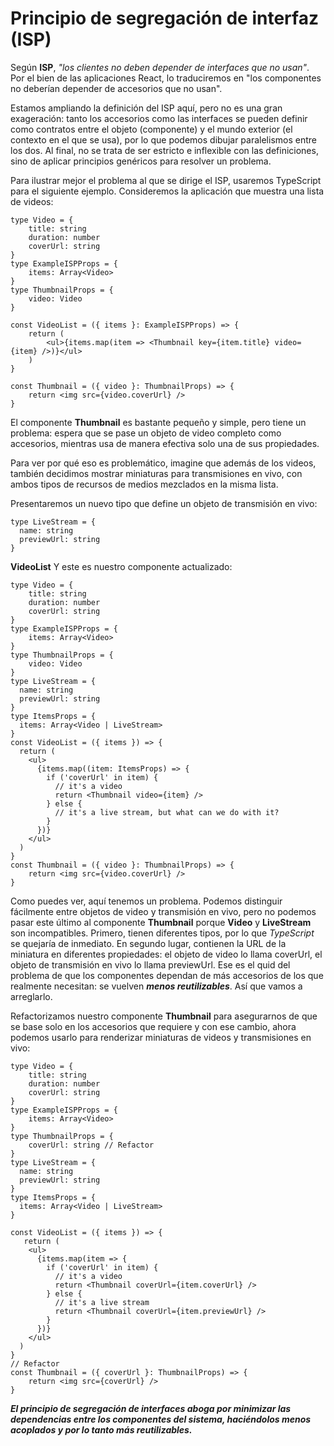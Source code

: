 # Principio de segregación de interfaz (ISP)

Según **ISP**, *"los clientes no deben depender de interfaces que no usan"*. Por el bien de las aplicaciones React, lo traduciremos en "los componentes no deberían depender de accesorios que no usan".

Estamos ampliando la definición del ISP aquí, pero no es una gran exageración: tanto los accesorios como las interfaces se pueden definir como contratos entre el objeto (componente) y el mundo exterior (el contexto en el que se usa), por lo que podemos dibujar paralelismos entre los dos. Al final, no se trata de ser estricto e inflexible con las definiciones, sino de aplicar principios genéricos para resolver un problema.

Para ilustrar mejor el problema al que se dirige el ISP, usaremos TypeScript para el siguiente ejemplo. Consideremos la aplicación que muestra una lista de videos:

```tsx
type Video = {
    title: string
    duration: number
    coverUrl: string
}
type ExampleISPProps = {
    items: Array<Video>
}
type ThumbnailProps = {
    video: Video
}

const VideoList = ({ items }: ExampleISPProps) => {
    return (
        <ul>{items.map(item => <Thumbnail key={item.title} video={item} />)}</ul>
    )
}

const Thumbnail = ({ video }: ThumbnailProps) => {
    return <img src={video.coverUrl} />
}
```

El componente **Thumbnail** es bastante pequeño y simple, pero tiene un problema: espera que se pase un objeto de video completo como accesorios, mientras usa de manera efectiva solo una de sus propiedades.

Para ver por qué eso es problemático, imagine que además de los videos, también decidimos mostrar miniaturas para transmisiones en vivo, con ambos tipos de recursos de medios mezclados en la misma lista.

Presentaremos un nuevo tipo que define un objeto de transmisión en vivo:

```tsx
type LiveStream = {
  name: string
  previewUrl: string
}
```

**VideoList** Y este es nuestro componente actualizado:

```tsx
type Video = {
    title: string
    duration: number
    coverUrl: string
}
type ExampleISPProps = {
    items: Array<Video>
}
type ThumbnailProps = {
    video: Video
}
type LiveStream = {
  name: string
  previewUrl: string
}
type ItemsProps = {
  items: Array<Video | LiveStream>
}
const VideoList = ({ items }) => {
  return (
    <ul>
      {items.map((item: ItemsProps) => {
        if ('coverUrl' in item) {
          // it's a video
          return <Thumbnail video={item} />
        } else {
          // it's a live stream, but what can we do with it?
        }
      })}
    </ul>
  )
}
const Thumbnail = ({ video }: ThumbnailProps) => {
    return <img src={video.coverUrl} />
}
```

Como puedes ver, aquí tenemos un problema. Podemos distinguir fácilmente entre objetos de video y transmisión en vivo, pero no podemos pasar este último al componente **Thumbnail** porque **Video** y **LiveStream** son incompatibles. Primero, tienen diferentes tipos, por lo que *TypeScript* se quejaría de inmediato. En segundo lugar, contienen la URL de la miniatura en diferentes propiedades: el objeto de video lo llama coverUrl, el objeto de transmisión en vivo lo llama previewUrl. Ese es el quid del problema de que los componentes dependan de más accesorios de los que realmente necesitan: se vuelven ***menos reutilizables***. Así que vamos a arreglarlo.

Refactorizamos nuestro componente **Thumbnail** para asegurarnos de que se base solo en los accesorios que requiere y con ese cambio, ahora podemos usarlo para renderizar miniaturas de videos y transmisiones en vivo:

```tsx
type Video = {
    title: string
    duration: number
    coverUrl: string
}
type ExampleISPProps = {
    items: Array<Video>
}
type ThumbnailProps = {
    coverUrl: string // Refactor
}
type LiveStream = {
  name: string
  previewUrl: string
}
type ItemsProps = {
  items: Array<Video | LiveStream>
}

const VideoList = ({ items }) => {
   return (
    <ul>
      {items.map(item => {
        if ('coverUrl' in item) {
          // it's a video
          return <Thumbnail coverUrl={item.coverUrl} />
        } else {
          // it's a live stream
          return <Thumbnail coverUrl={item.previewUrl} />
        }
      })}
    </ul>
  )
}
// Refactor
const Thumbnail = ({ coverUrl }: ThumbnailProps) => {
    return <img src={coverUrl} /> 
}
```

***El principio de segregación de interfaces aboga por minimizar las dependencias entre los componentes del sistema, haciéndolos menos acoplados y por lo tanto más reutilizables.***
